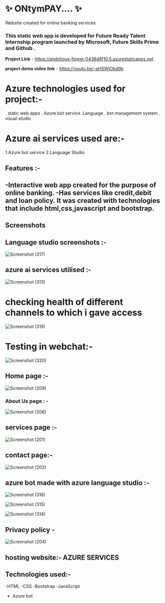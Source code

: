 # ✨ ONtymPAY.... ✨

Website created for online banking services

### This static web app is developed for  Future Ready Talent Internship program launched by Microsoft, Future Skills Prime and Github .


**Project Link** -  https://ambitious-forest-0438d8f10.5.azurestaticapps.net



**project demo video link** - https://youtu.be/-aHSWIObd9k

# Azure technologies used for project:-
. static web apps
. Azure bot service
.Language
. bot management system
. visual studio

# Azure ai services used are:- 
1.Azure bot service
2.Language Studio

## Features :-

-Interactive web app created for the purpose of online banking.
-Has services like credit,debit and loan policy.
 It was created with technologies that include html,css,javascript and bootstrap.
- 

## Screenshots

## Language studio  screenshots :-

![Screenshot (317)](https://github.com/manideep238/ONtymPAY....website/assets/163558959/4c545c82-b0ba-44a5-9101-a72ef529f24d)

## azure ai services utilised :-

![Screenshot (313)](https://github.com/manideep238/ONtymPAY....website/assets/163558959/443dbd87-c635-4d06-87a5-66ac28259140)
# checking health of different channels to which i gave access

![Screenshot (319)](https://github.com/manideep238/ONtymPAY....website/assets/163558959/89c00705-6ba0-4880-ae5e-e2fc6324b292)

# Testing in webchat:-
![Screenshot (320)](https://github.com/manideep238/ONtymPAY....website/assets/163558959/8f07881f-8318-4473-b90c-04b5a9d8483c)



## Home page :-


![Screenshot (209)](https://github.com/manideep238/ONtymPAY....website/assets/163558959/bf9e5dbd-4378-4f71-b001-624e1256e1a7)

   

### About Us page : -

![Screenshot (206)](https://github.com/manideep238/ONtymPAY....website/assets/163558959/d09c63d0-eacb-41b6-9e49-a43e37488c62)



## services page :- 
![Screenshot (201)](https://github.com/manideep238/ONtymPAY....website/assets/163558959/53a0ccb4-2bb3-4aa5-b76f-a47bd20be6db)



## contact page:-


![Screenshot (202)](https://github.com/manideep238/ONtymPAY....website/assets/163558959/cc0ead9c-487a-4c0c-bd6a-cce85ab21f82)


## azure bot made with azure language  studio :-
![Screenshot (316)](https://github.com/manideep238/ONtymPAY....website/assets/163558959/af38e715-e614-4db6-85cb-84ffc60a1a74)

![Screenshot (315)](https://github.com/manideep238/ONtymPAY....website/assets/163558959/52ea554c-e342-4810-8f3c-f1f235ab1f35)

![Screenshot (314)](https://github.com/manideep238/ONtymPAY....website/assets/163558959/62b08aa7-9865-45e6-8d14-3acf962041f0)


## Privacy policy -


![Screenshot (204)](https://github.com/manideep238/ONtymPAY....website/assets/163558959/3a53dc40-7d94-49e1-83a6-eb6baaed04c7)



## hosting website:- AZURE SERVICES 


## Technologies used:-
-HTML
-CSS
-Bootstrap
-JavaScript
- Azure bot
